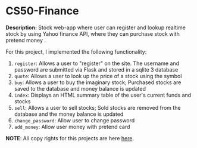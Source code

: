 # CS50-Finance


**Description:** Stock web-app where user can register and lookup realtime stock by using Yahoo finance API, where they can purchase stock with pretend money .   

For this project, I implemented the following functionality:

1. `register`: Allows a user to "register" on the site. The username and password are submitted via Flask and stored in a sqlite 3 database
2. `quote`: Allows a user to look up the price of a stock using the symbol
3. `buy`: Allows a user to buy the imaginary stock; Purchased stocks are saved to the database and money balance is updated
4. `index`: Displays an HTML summary table of the user's current funds and stocks
5. `sell`: Allows a user to sell stocks; Sold stocks are removed from the database and the money balance is updated
6. `change_password`: Allow user to change password
7. `add_money`: Allow user money with pretend card 

**NOTE**: All copy rights for this projects are here [here](https://cs50.harvard.edu/x/2020/tracks/web/finance/).   
